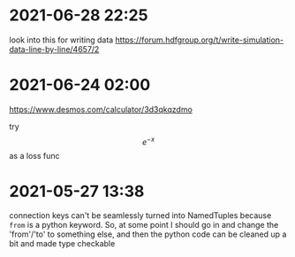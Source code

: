 # 2021-06-28 22:25
look into this for writing data
https://forum.hdfgroup.org/t/write-simulation-data-line-by-line/4657/2

# 2021-06-24 02:00
https://www.desmos.com/calculator/3d3qkqzdmo

try $$e^{-x}$$ as a loss func

 
# 2021-05-27 13:38
connection keys can't be seamlessly turned into NamedTuples because `from` is a python keyword. So, at some point I should go in and change the 'from'/'to' to something else, and then the python code can be cleaned up a bit and made type checkable